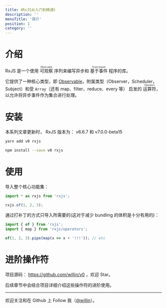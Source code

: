 ```yaml
---
title: 《RxJS从入门到精通》
description: ''
menuTitle: '简介'
position: 1
category: ''
---
```


# 介绍

RxJS 是一个使用 <ruby>可观察<rp>（</rp><rt>Observable</rt><rp>）</rp></ruby> 序列来编写异步和 <ruby>基于事件<rp>（</rp><rt>Event-based</rt><rp>）</rp></ruby> 程序的库。

它提供了一种核心类型，即 [Observable](#)，附属类型（Observer，Scheduler，Subject）和受 `Array`（还有 map、filter、reduce、every 等） 启发的 <ruby>运算符<rp>（</rp><rt>Operators</rt><rp>）</rp></ruby>，以允许将异步事件作为集合进行处理。

# 安装

<alert>

本系列文章更新时， RxJS 版本为： <badge>v6.6.7</badge> 和 <badge>v7.0.0-beta15</badge>

</alert>

<code-group>
  <code-block label="Yarn" active>

```bash
yarn add v0 rxjs
```

  </code-block>
  <code-block label="NPM">

```bash
npm install --save v0 rxjs
```

  </code-block>
</code-group>

# 使用

导入整个核心功能集：

```ts
import * as rxjs from 'rxjs';

rxjs.of(1, 2, 3);
```

通过打补丁的方式只导入所需要的(这对于减少 bundling 的体积是十分有用的)：

```ts
import { of } from 'rxjs';
import { map } from 'rxjs/operators';

of(1, 2, 3).pipe(map(x => x + '!!!')); // etc
```

# 进阶操作符

项目源码： <https://github.com/willin/v0> ，欢迎 Star。

后续章节中会结合项目详细介绍这些操作符的进阶使用。

---

欢迎关注和在 Github 上 Follow 我（[@willin](https://github.com/willin)）。

<adsbygoogle></adsbygoogle>
